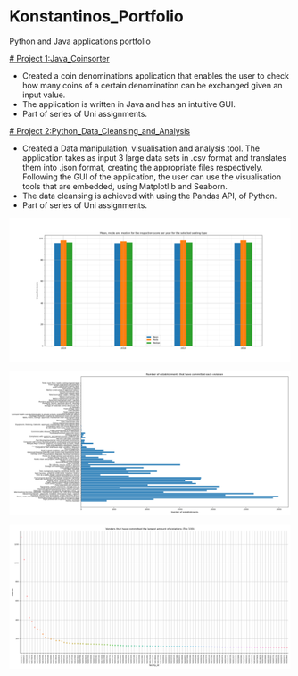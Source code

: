 # Konstantinos_Portfolio
Python and Java applications portfolio

[# Project 1:Java_Coinsorter](https://github.com/bebeto1914/Java_Coinsorter)
* Created a coin denominations application that enables the user to check how many coins of a certain denomination can be exchanged given an input value.
* The application is written in Java and has an intuitive GUI.
* Part of series of Uni assignments.

[# Project 2:Python_Data_Cleansing_and_Analysis](https://github.com/bebeto1914/Python_Data_Cleansing_Analysis)
* Created a Data manipulation, visualisation and analysis tool. The application takes as input 3 large data sets in .csv format and translates them into .json format, creating the appropriate files respectively. Following the GUI of the application, the user can use the visualisation tools that are embedded, using Matplotlib and Seaborn. 
* The data cleansing is achieved with using the Pandas API, of Python.
* Part of series of Uni assignments.

![](Images/Figure_1.png)

![](Images/Figure_3.png)

![](Images/Figure_5.png)

